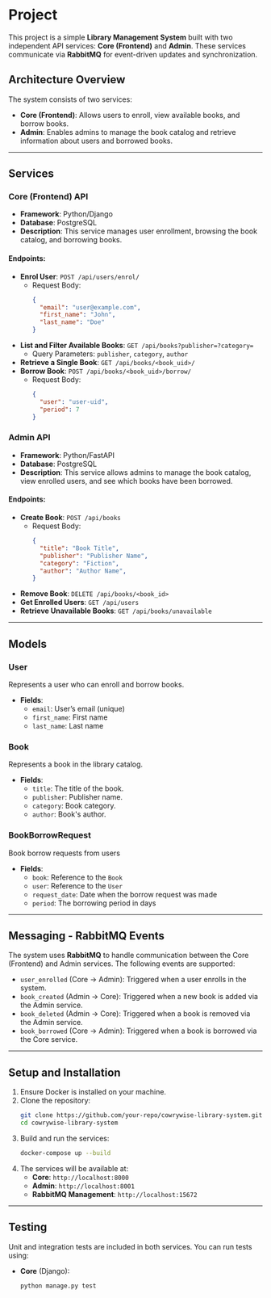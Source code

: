 # Project

This project is a simple **Library Management System** built with two independent API services: **Core (Frontend)** and **Admin**. These services communicate via **RabbitMQ** for event-driven updates and synchronization.

## Architecture Overview

The system consists of two services:

- **Core (Frontend)**: Allows users to enroll, view available books, and borrow books.
- **Admin**: Enables admins to manage the book catalog and retrieve information about users and borrowed books.

---

## Services

### Core (Frontend) API
- **Framework**: Python/Django
- **Database**: PostgreSQL
- **Description**: This service manages user enrollment, browsing the book catalog, and borrowing books.

#### Endpoints:
- **Enrol User**: `POST /api/users/enrol/`
  - Request Body:
    ```json
    { 
      "email": "user@example.com",
      "first_name": "John",
      "last_name": "Doe"
    }
    ```
- **List and Filter Available Books**: `GET /api/books?publisher=?category=`
  - Query Parameters: `publisher`, `category`, `author`
- **Retrieve a Single Book**: `GET /api/books/<book_uid>/`
- **Borrow Book**: `POST /api/books/<book_uid>/borrow/`
  - Request Body:
    ```json
    { 
      "user": "user-uid",
      "period": 7 
    }
    ```

### Admin API
- **Framework**: Python/FastAPI
- **Database**: PostgreSQL
- **Description**: This service allows admins to manage the book catalog, view enrolled users, and see which books have been borrowed.

#### Endpoints:
- **Create Book**: `POST /api/books`
  - Request Body:
    ```json
    { 
      "title": "Book Title",
      "publisher": "Publisher Name",
      "category": "Fiction",
      "author": "Author Name",
    }
    ```
- **Remove Book**: `DELETE /api/books/<book_id>`
- **Get Enrolled Users**: `GET /api/users`
- **Retrieve Unavailable Books**: `GET /api/books/unavailable`

---

## Models

### User
Represents a user who can enroll and borrow books.
- **Fields**:
  - `email`: User’s email (unique)
  - `first_name`: First name
  - `last_name`: Last name

### Book
Represents a book in the library catalog.
- **Fields**:
  - `title`: The title of the book.
  - `publisher`: Publisher name.
  - `category`: Book category. 
  - `author`: Book's author.

### BookBorrowRequest
Book borrow requests from users
- **Fields**:
  - `book`: Reference to the `Book`
  - `user`: Reference to the `User`
  - `request_date`: Date when the borrow request was made
  - `period`: The borrowing period in days

---

## Messaging - RabbitMQ Events

The system uses **RabbitMQ** to handle communication between the Core (Frontend) and Admin services. The following events are supported:

- `user_enrolled` (Core -> Admin): Triggered when a user enrolls in the system.
- `book_created` (Admin -> Core): Triggered when a new book is added via the Admin service.
- `book_deleted` (Admin -> Core): Triggered when a book is removed via the Admin service.
- `book_borrowed` (Core -> Admin): Triggered when a book is borrowed via the Core service.

---

## Setup and Installation

1. Ensure Docker is installed on your machine.
2. Clone the repository:
    ```bash
    git clone https://github.com/your-repo/cowrywise-library-system.git
    cd cowrywise-library-system
    ```
3. Build and run the services:
    ```bash
    docker-compose up --build
    ```
3. The services will be available at:
    - **Core**: `http://localhost:8000`
    - **Admin**: `http://localhost:8001`
    - **RabbitMQ Management**: `http://localhost:15672`
---

## Testing

Unit and integration tests are included in both services. You can run tests using:

- **Core** (Django):
  ```bash
  python manage.py test
